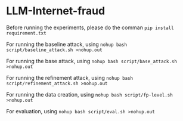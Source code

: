 # LLM-Internet-fraud
Before running the experiments, please do the comman
`pip install requirement.txt`

For running the baseline attack, using 
`nohup bash script/baseline_attack.sh >nohup.out`

For running the base attack, using 
`nohup bash script/base_attack.sh >nohup.out`

For running the refinement attack, using 
`nohup bash script/refinement_attack.sh >nohup.out`

For running the data creation, using 
`nohup bash script/fp-level.sh >nohup.out`

For evaluation, using
`nohup bash script/eval.sh >nohup.out`
